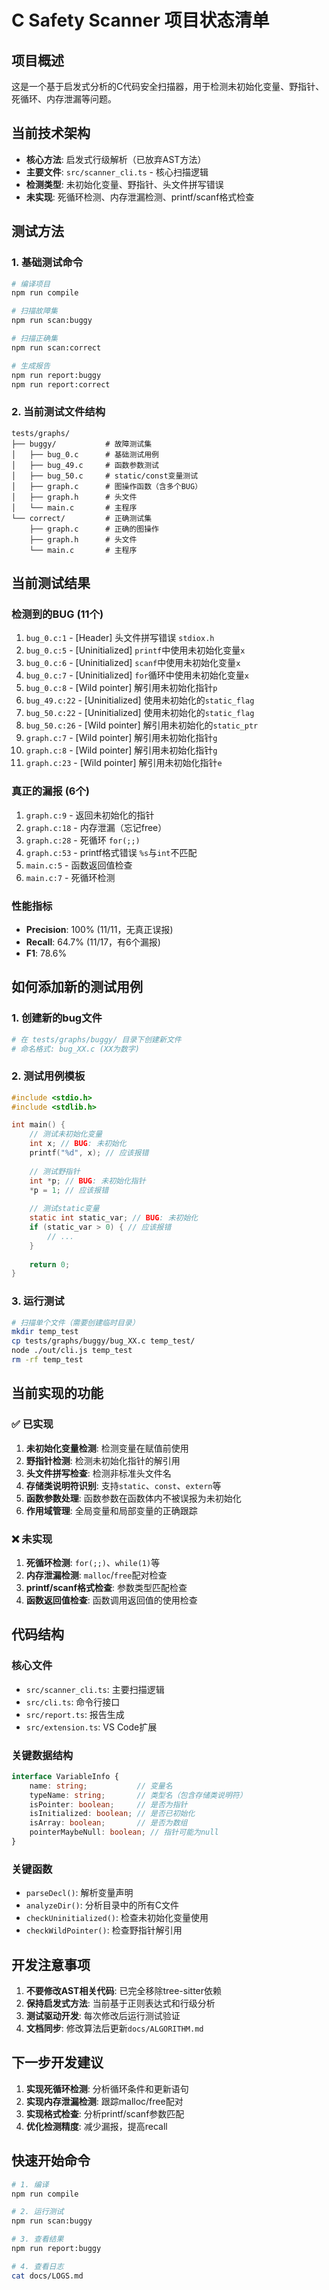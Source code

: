 # C Safety Scanner 项目状态清单

## 项目概述
这是一个基于启发式分析的C代码安全扫描器，用于检测未初始化变量、野指针、死循环、内存泄漏等问题。

## 当前技术架构
- **核心方法**: 启发式行级解析（已放弃AST方法）
- **主要文件**: `src/scanner_cli.ts` - 核心扫描逻辑
- **检测类型**: 未初始化变量、野指针、头文件拼写错误
- **未实现**: 死循环检测、内存泄漏检测、printf/scanf格式检查

## 测试方法

### 1. 基础测试命令
```bash
# 编译项目
npm run compile

# 扫描故障集
npm run scan:buggy

# 扫描正确集  
npm run scan:correct

# 生成报告
npm run report:buggy
npm run report:correct
```

### 2. 当前测试文件结构
```
tests/graphs/
├── buggy/           # 故障测试集
│   ├── bug_0.c      # 基础测试用例
│   ├── bug_49.c     # 函数参数测试
│   ├── bug_50.c     # static/const变量测试
│   ├── graph.c      # 图操作函数（含多个BUG）
│   ├── graph.h      # 头文件
│   └── main.c       # 主程序
└── correct/         # 正确测试集
    ├── graph.c      # 正确的图操作
    ├── graph.h      # 头文件
    └── main.c       # 主程序
```

## 当前测试结果

### 检测到的BUG (11个)
1. `bug_0.c:1` - [Header] 头文件拼写错误 `stdiox.h`
2. `bug_0.c:5` - [Uninitialized] `printf`中使用未初始化变量`x`
3. `bug_0.c:6` - [Uninitialized] `scanf`中使用未初始化变量`x`
4. `bug_0.c:7` - [Uninitialized] `for`循环中使用未初始化变量`x`
5. `bug_0.c:8` - [Wild pointer] 解引用未初始化指针`p`
6. `bug_49.c:22` - [Uninitialized] 使用未初始化的`static_flag`
7. `bug_50.c:22` - [Uninitialized] 使用未初始化的`static_flag`
8. `bug_50.c:26` - [Wild pointer] 解引用未初始化的`static_ptr`
9. `graph.c:7` - [Wild pointer] 解引用未初始化指针`g`
10. `graph.c:8` - [Wild pointer] 解引用未初始化指针`g`
11. `graph.c:23` - [Wild pointer] 解引用未初始化指针`e`

### 真正的漏报 (6个)
1. `graph.c:9` - 返回未初始化的指针
2. `graph.c:18` - 内存泄漏（忘记free）
3. `graph.c:28` - 死循环 `for(;;)`
4. `graph.c:53` - printf格式错误 `%s`与`int`不匹配
5. `main.c:5` - 函数返回值检查
6. `main.c:7` - 死循环检测

### 性能指标
- **Precision**: 100% (11/11，无真正误报)
- **Recall**: 64.7% (11/17，有6个漏报)
- **F1**: 78.6%

## 如何添加新的测试用例

### 1. 创建新的bug文件
```bash
# 在 tests/graphs/buggy/ 目录下创建新文件
# 命名格式: bug_XX.c (XX为数字)
```

### 2. 测试用例模板
```c
#include <stdio.h>
#include <stdlib.h>

int main() {
    // 测试未初始化变量
    int x; // BUG: 未初始化
    printf("%d", x); // 应该报错
    
    // 测试野指针
    int *p; // BUG: 未初始化指针
    *p = 1; // 应该报错
    
    // 测试static变量
    static int static_var; // BUG: 未初始化
    if (static_var > 0) { // 应该报错
        // ...
    }
    
    return 0;
}
```

### 3. 运行测试
```bash
# 扫描单个文件（需要创建临时目录）
mkdir temp_test
cp tests/graphs/buggy/bug_XX.c temp_test/
node ./out/cli.js temp_test
rm -rf temp_test
```

## 当前实现的功能

### ✅ 已实现
1. **未初始化变量检测**: 检测变量在赋值前使用
2. **野指针检测**: 检测未初始化指针的解引用
3. **头文件拼写检查**: 检测非标准头文件名
4. **存储类说明符识别**: 支持`static`、`const`、`extern`等
5. **函数参数处理**: 函数参数在函数体内不被误报为未初始化
6. **作用域管理**: 全局变量和局部变量的正确跟踪

### ❌ 未实现
1. **死循环检测**: `for(;;)`、`while(1)`等
2. **内存泄漏检测**: `malloc`/`free`配对检查
3. **printf/scanf格式检查**: 参数类型匹配检查
4. **函数返回值检查**: 函数调用返回值的使用检查

## 代码结构

### 核心文件
- `src/scanner_cli.ts`: 主要扫描逻辑
- `src/cli.ts`: 命令行接口
- `src/report.ts`: 报告生成
- `src/extension.ts`: VS Code扩展

### 关键数据结构
```typescript
interface VariableInfo {
    name: string;           // 变量名
    typeName: string;       // 类型名（包含存储类说明符）
    isPointer: boolean;     // 是否为指针
    isInitialized: boolean; // 是否已初始化
    isArray: boolean;       // 是否为数组
    pointerMaybeNull: boolean; // 指针可能为null
}
```

### 关键函数
- `parseDecl()`: 解析变量声明
- `analyzeDir()`: 分析目录中的所有C文件
- `checkUninitialized()`: 检查未初始化变量使用
- `checkWildPointer()`: 检查野指针解引用

## 开发注意事项

1. **不要修改AST相关代码**: 已完全移除tree-sitter依赖
2. **保持启发式方法**: 当前基于正则表达式和行级分析
3. **测试驱动开发**: 每次修改后运行测试验证
4. **文档同步**: 修改算法后更新`docs/ALGORITHM.md`

## 下一步开发建议

1. **实现死循环检测**: 分析循环条件和更新语句
2. **实现内存泄漏检测**: 跟踪malloc/free配对
3. **实现格式检查**: 分析printf/scanf参数匹配
4. **优化检测精度**: 减少漏报，提高recall

## 快速开始命令
```bash
# 1. 编译
npm run compile

# 2. 运行测试
npm run scan:buggy

# 3. 查看结果
npm run report:buggy

# 4. 查看日志
cat docs/LOGS.md
```
